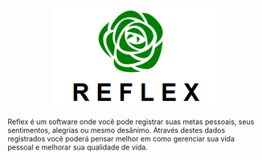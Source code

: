 <p align="center">
  <img src="Images/reflex_icon.png">
</p>
Reflex é um software onde você pode registrar suas metas pessoais, seus sentimentos, alegrias ou mesmo desânimo. Através destes dados registrados você poderá pensar melhor em como gerenciar sua vida pessoal e melhorar sua qualidade de vida.
